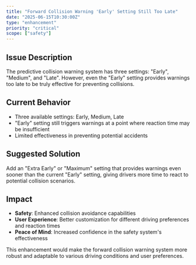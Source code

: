 ```yaml
---
title: "Forward Collision Warning 'Early' Setting Still Too Late"
date: "2025-06-15T10:30:00Z"
type: "enhancement"
priority: "critical"
scope: ["safety"]
---
```


## Issue Description

The predictive collision warning system has three settings: "Early", "Medium", and "Late". However, even the "Early" setting provides warnings too late to be truly effective for preventing collisions.

## Current Behavior

- Three available settings: Early, Medium, Late
- "Early" setting still triggers warnings at a point where reaction time may be insufficient
- Limited effectiveness in preventing potential accidents

## Suggested Solution

Add an "Extra Early" or "Maximum" setting that provides warnings even sooner than the current "Early" setting, giving drivers more time to react to potential collision scenarios.

## Impact

- **Safety**: Enhanced collision avoidance capabilities
- **User Experience**: Better customization for different driving preferences and reaction times
- **Peace of Mind**: Increased confidence in the safety system's effectiveness

This enhancement would make the forward collision warning system more robust and adaptable to various driving conditions and user preferences.
